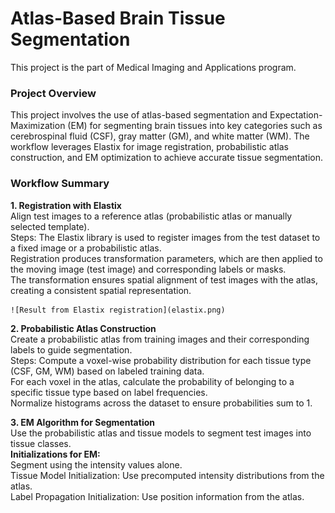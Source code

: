 # Atlas-Based Brain Tissue Segmentation
This project is the part of Medical Imaging and Applications program.

### Project Overview
This project involves the use of atlas-based segmentation and Expectation-Maximization (EM) for segmenting brain tissues into key categories such as cerebrospinal fluid (CSF), gray matter (GM), and white matter (WM). The workflow leverages Elastix for image registration, probabilistic atlas construction, and EM optimization to achieve accurate tissue segmentation.

### Workflow Summary
**1. Registration with Elastix**
<br>
Align test images to a reference atlas (probabilistic atlas or manually selected template).
<br>
    Steps:
    The Elastix library is used to register images from the test dataset to a fixed image or a probabilistic atlas.
    <br>
    Registration produces transformation parameters, which are then applied to the moving image (test image) and corresponding labels or masks.
    <br>
    The transformation ensures spatial alignment of test images with the atlas, creating a consistent spatial representation.

    ![Result from Elastix registration](elastix.png)

**2. Probabilistic Atlas Construction**
<br>
Create a probabilistic atlas from training images and their corresponding labels to guide segmentation.
<br>
Steps:
Compute a voxel-wise probability distribution for each tissue type (CSF, GM, WM) based on labeled training data.
<br>
For each voxel in the atlas, calculate the probability of belonging to a specific tissue type based on label frequencies.
<br>
Normalize histograms across the dataset to ensure probabilities sum to 1.

**3. EM Algorithm for Segmentation**
<br>
Use the probabilistic atlas and tissue models to segment test images into tissue classes.
<br>
**Initializations for EM:**
<br>
Segment using the intensity values alone.
<br>
Tissue Model Initialization: Use precomputed intensity distributions from the atlas.
<br>
Label Propagation Initialization: Use position information from the atlas.

